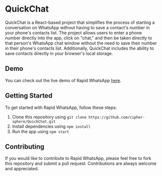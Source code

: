 # QuickChat

QuickChat is a React-based project that simplifies the process of starting a conversation on WhatsApp without having to save a contact's number in your phone's contacts list. The project allows users to enter a phone number directly into the app, click on "chat," and then be taken directly to that person's WhatsApp chat window without the need to save their number in their phone's contacts list. Additionally, QuickChat includes the ability to save contacts directly in your browser's local storage.

## Demo

You can check out the live demo of Rapid WhatsApp [here](https://cipher-sphere.github.io/QuickChat/).

## Getting Started

To get started with Rapid WhatsApp, follow these steps:

1. Clone this repository using `git clone https://github.com/cipher-sphere/QuickChat.git`
2. Install dependencies using `npm install`
3. Run the app using `npm start`

## Contributing

If you would like to contribute to Rapid WhatsApp, please feel free to fork this repository and submit a pull request. Contributions are always welcome and appreciated.
